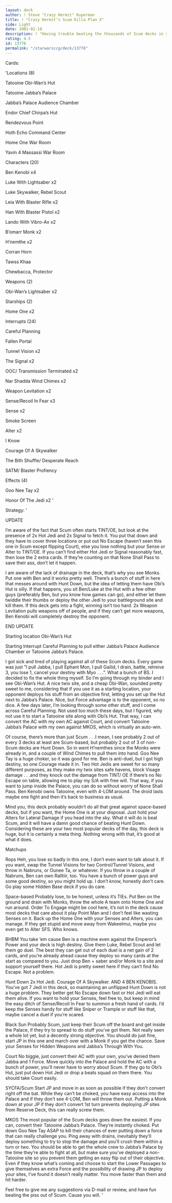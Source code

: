 ```yaml
---
layout: deck
author: ! Steve "Crazy Hermit" Kuperman
title: ! "Crazy Hermit’s Scum Killa Plan X"
side: Light
date: 2001-02-18
description: ! "Having trouble beating the thousands of Scum decks in your locals? Play this deck and you own Scum."
rating: 4.5
id: 13776
permalink: "/starwarsccg/deck/13776"
---
```

Cards: 

'Locations (8)

Tatooine Obi-Wan’s Hut

Tatooine Jabba’s Palace

Jabba’s Palace Audience Chamber

Endor Chief Chirpa’s Hut

Rendezvous Point

Hoth Echo Command Center

Home One War Room

Yavin 4 Massassi War Room


Characters (20)

Ben Kenobi x4

Luke With Lightsaber x2

Luke Skywalker, Rebel Scout

Leia With Blaster Rifle x2

Han With Blaster Pistol x2

Lando With Vibro-Ax x2

B’omarr Monk x2

H’nemthe x2

Corran Horn

Tawss Khaa

Chewbacca, Protector


Weapons (2)

Obi-Wan’s Lightsaber x2


Starships (2)

Home One x2


Interrupts (24)

Careful Planning

Fallen Portal

Tunnel Vision x2

The Signal x2

OOC/ Transmission Terminated x2

Nar Shadda Wind Chimes x2

Weapon Levitation x2

Sense/Recoil In Fear x3

Sense x2

Smoke Screen 

Alter x2

I Know

Courage Of A Skywalker

The Bith Shuffle/ Desperate Reach

SATM/ Blaster Profiency


Effects (4)

Goo Nee Tay x2

Honor Of The Jedi x2 '

Strategy: '

UPDATE

I’m aware of the fact that Scum often starts TINT/OE, but look at the presence of 2x Hot Jedi and 2x Signal to fetch it. You put that down and they have to cover three locations or put out No Escape (haven’t seen this one in Scum except flipping Court), else you lose nothing but your Sense or Alter to TINT/OE. If you can’t find either Hot Jedi or Signal reasonably fast, then lose the 2 extra cards. If they’re counting on that None Shall Pass to save their ass, don’t let it happen.


I am aware of the lack of drainage in the deck, that’s why you see Monks. Put one with Ben and it works pretty well. There’s a bunch of stuff in here that messes around with Hunt Down, but the idea of letting them have Obi’s Hut is silly. If that happens, you sit Ben/Luke at the Hut with a few other guys (preferably Ben, but you know how games can go), and either let them twiddle their thumbs or deploy the other Jedi to your battleground site and kill them. If this deck gets into a fight, winning isn’t too hard. 2x Weapon Levitation pulls weapons off of people, and if they can’t get more weapons, Ben Kenobi will completely destroy the opponent. 


END UPDATE


Starting location Obi-Wan’s Hut

Starting Interrupt Careful Planning to pull either Jabba’s Palace Audience Chamber or Tatooine Jabba’s Palace.


I got sick and tired of playing against all of these Scum decks. Every game was just ”I pull Jabba, I pull Ephant Mon, I pull Gailid, I drain, battle, retreive 3, you lose 1, cancel your destiny with Myo . . .”. What a bunch of BS. I decided to fix the whole thing myself. So I’m going through my binder and I see Obi-Wan’s Hut. A nice twix site, and a cheap Obi-Wan, sounded pretty sweet to me, considering that if you use it as a starting location, your opponent deploys his stuff from an objective first, letting you set up the Hut next to Jabba’s Palace. Nice, but Force advantage is to the opponent, so no dice. A few days later, I’m looking through some other stuff, and I come across Careful Planning. Not used too much these days, but I figured, why not use it to start a Tatooine site along with Obi’s Hut. That way, I can convert the AC with my own AC against Court, and convert Tatooine Jabba’s Palace with my own against MKOS, which is virtually an auto-win. 


Of course, there’s more than just Scum . . .I mean, I see probably 2 out of every 3 decks at least are Scum-based, but probably 2 out of 3 of non-Scum decks are Hunt Down. So in went H’nemthes since the Monks were already in, and a couple of Wind Chimes to pull them into hand. Goo Nee Tay is a huge choker, so it was good for me. Ben is anti-duel, but I got high destiny, so one Courage made it in. Two Hot Jedis are sweet for so many different purposes, as they make my twix sites safe havens, block Visage damage . . .and they knock out the damage from TINT/ OE if there’s no No Escape on table, allowing me to play my S/A with free will. That way, if you want to jump inside the Palace, you can do so without worry of None Shall Pass. Ben Kenobi owns Tatooine, even with 4-LOM around. The droid lasts maybe one fight and then it’s back to business as usual.


Mind you, this deck probably wouldn’t do all that great against space-based decks, but if you want, the Home One is at your disposal. Just hold your Alters for Lateral Damage if you head into the sky. What it will do is beat Scum, and it will have a damn good chance of beating Hunt Down. Considering these are your two most popular decks of the day, this deck is huge, but it is certainly a meta thing. Nothing wrong with that, it’s good at what it does.


Matchups


Rops Heh, you lose so badly in this one, I don’t even want to talk about it. If you want, swap the Tunnel Visions for two Control/Tunnel Visions, and throw in Nabruns, or Ounee Ta, or whatever. If you throw in a couple of Nabruns, Ben can own Ralltiir, too. You have a bunch of power guys and some good destiny, so you might hold up. I don’t know, honestly don’t care. Go play some Hidden Base deck if you do care.


Space-based Probably lose, to be honest, unless it’s TIEs. Put Ben on the ground and drain with Monks, throw the whole A team onto Home One and run around. Order To Engage might be cool here, it’s not in the deck cause most decks that care about it play Point Man and I don’t feel like wasting Senses on it. Back up the Home One with your Senses and Alters, you can manage. If they get stupid and move away from Wakeelmui, maybe you even get to Alter SFS. Who knows.


BHBM You take ’em cause Ben is a machine even against the Emperor’s Power and your deck is high destiny. Give them Luke, Rebel Scout and let them go duel. The best they can get out of each duel is a net gain of 2 cards, and you’re already ahead cause they deploy so many cards at the start as compared to you. Just drop Ben + saber and/or Monk to a site and support yourself there. Hot Jedi is pretty sweet here if they can’t find No Escape. Not a problem.


Hunt Down 2x Hot Jedi. Courage Of A Skywalker. AND 4 BEN KENOBIS. You’ve got 7 Jedi in this deck, so maintaining an unflipped Hunt Down is not a huge problem. They better get No Escape down fast or Hot Jedi will eat them alive. If you want to hold your Senses, feel free to, but keep in mind the easy ditch of Sense/Recoil In Fear to summon a fresh hand of cards. I’d keep the Senses handy for stuff like Sniper or Trample or stuff like that, maybe cancel a duel if you’re scared. 


Black Sun Probably Scum, just keep their Scum off the board and get inside the Palace, if they try to spread to do stuff you’ve got them. Not really seen a whole lot yet, but a decently strong objective. You should do just fine, start JP in this one and march over with a Monk if you get the chance. Save your Senses for Hidden Weapons and Jabba’s Through With You.


Court No biggie, just convert their AC with your own, you’ve denied them Jabba and 1 Force. Move quickly into the Palace and hold the AC with a bunch of power, you’ll never have to worry about Scum. If they go to Obi’s Hut, just put down Hot Jedi or drop a beats squad on them there. You should take Court easily.


SYCFA/Scum Start JP and move in as soon as possible if they don’t convert right off the bat. While they can’t be choked, you have easy access into the Palace and if they don’t see 4-LOM, Ben will throw them out. Putting a Monk down at your JP if they don’t convert 1st turn prevents deploying JP sites from Reserve Deck, this can really screw them.


MKOS The most popular of the Scum decks goes down the easiest. If you can, convert their Tatooine Jabba’s Palace. They’re instantly choked. Put down Goo Nee Tay ASAP to kill their chances of ever putting down a force that can really challenge you. Ping away with drains, inevitably they’ll deploy something to try to stop the damage and you’ll crush them within a turn or two. You should be able to get the whole crew to Jabba’s Palace by the time they’re able to fight at all, but make sure you’ve deployed a non-Tatooine site so you prevent them getting an easy flip out of their objective. Even if they know what’s coming and choose to start the Lower Passages to give themselves an extra Force and the possibility of drawing JP to deploy your sites, I’ve found it doesn’t really matter. You move faster than them and hit harder.


Feel free to give me any suggestions via D-mail or review, and have fun beating the piss out of Scum. Cause you will.     '
